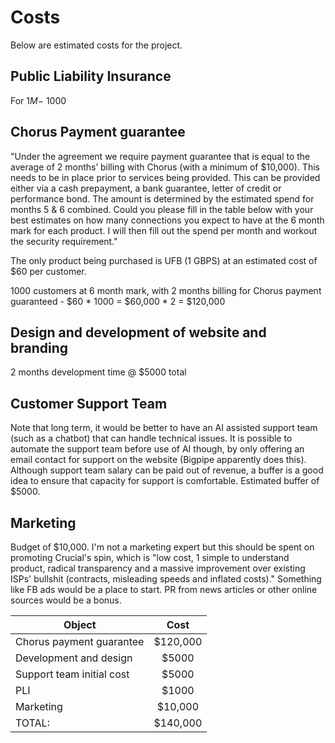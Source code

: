 # Costs

Below are estimated costs for the project.

## Public Liability Insurance
For $1M - ~$1000

## Chorus Payment guarantee
"Under the agreement we require payment guarantee that is equal to the average of 2 months’ billing with Chorus (with a minimum of $10,000). This needs to be in place prior to services being provided. This can be provided either via a cash prepayment, a bank guarantee, letter of credit or performance bond. The amount is determined by the estimated spend for months 5 & 6 combined. Could you please fill in the table below with your best estimates on how many connections you expect to have at the 6 month mark for each product. I will then fill out the spend per month and workout the security requirement."

The only product being purchased is UFB (1 GBPS) at an estimated cost of $60 per customer.

1000 customers at 6 month mark, with 2 months billing for Chorus payment guaranteed - $60 * 1000 = $60,000 * 2 = $120,000

## Design and development of website and branding
2 months development time @ $5000 total

## Customer Support Team
Note that long term, it would be better to have an AI assisted support team (such as a chatbot) that can handle technical issues. It is possible to automate the support team before use of AI though, by only offering an email contact for support on the website (Bigpipe apparently does this). Although support team salary can be paid out of revenue, a buffer is a good idea to ensure that capacity for support is comfortable. Estimated buffer of $5000.

## Marketing

Budget of $10,000. I'm not a marketing expert but this should be spent on promoting Crucial's spin, which is "low cost, 1 simple to understand product, radical transparency and a massive improvement over existing ISPs' bullshit (contracts, misleading speeds and inflated costs)." Something like FB ads would be a place to start. PR from news articles or other online sources would be a bonus.

| Object        | Cost           |
| ------------- |:-------------:|
| Chorus payment guarantee | $120,000 |
|  Development and design  |   $5000 |
| Support team initial cost| $5000 |
|   PLI         | $1000 |
| Marketing | $10,000 |
|       TOTAL:       | $140,000|
